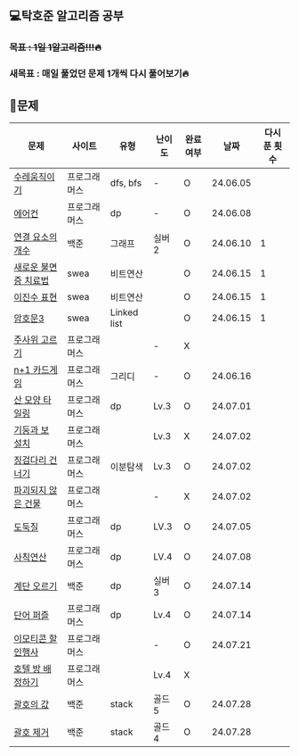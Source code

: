 ## 💻탁호준 알고리즘 공부

### <del>목표 : 1일 1알고리즘!!!🔥

### 새목표 : 매일 풀었던 문제 1개씩 다시 풀어보기🔥

## 📖문제

| 문제                                                                                                                                                                                    | 사이트    | 유형          | 난이도  | 완료여부 | 날짜       | 다시 푼 횟수 |
|---------------------------------------------------------------------------------------------------------------------------------------------------------------------------------------|--------|-------------|------|------|----------| ------------ |
| [수레움직이기](https://school.programmers.co.kr/learn/courses/30/lessons/250134)                                                                                                            | 프로그래머스 | dfs, bfs    | -    | O    | 24.06.05 |              |
| [에어컨](https://school.programmers.co.kr/learn/courses/30/lessons/214289)                                                                                                               | 프로그래머스 | dp          | -    | O    | 24.06.08 |              |
| [연결 요소의 개수](https://www.acmicpc.net/problem/11724)                                                                                                                                    | 백준     | 그래프         | 실버2  | O    | 24.06.10 | 1            |
| [새로운 불면증 치료법](https://swexpertacademy.com/main/code/codeBattle/problemDetail.do?contestProbId=AV18_yw6I9MCFAZN&categoryId=AY1INdsqPvADFAWX&categoryType=BATTLE&battleMainPageIndex=1) | swea   | 비트연산        |      | O    | 24.06.15 | 1            |
| [이진수 표현](https://swexpertacademy.com/main/code/codeBattle/problemDetail.do?contestProbId=AXRSXf_a9qsDFAXS&categoryId=AY1INdsqPvADFAWX&categoryType=BATTLE&battleMainPageIndex=1&&&&)  | swea   | 비트연산        |      | O    | 24.06.15 | 1            |
| [암호문3](https://swexpertacademy.com/main/code/codeBattle/problemDetail.do?contestProbId=AV14zIwqAHwCFAYD&categoryId=AY1INdsqPvADFAWX&categoryType=BATTLE&battleMainPageIndex=1)        | swea   | Linked list |      | O    | 24.06.15 | 1            |
| [주사위 고르기](https://school.programmers.co.kr/learn/courses/30/lessons/258709)                                                                                                           | 프로그래머스 |             | -    | X    |          |              |
| [n+1 카드게임](https://school.programmers.co.kr/learn/courses/30/lessons/258707)            | 프로그래머스 | 그리디         | -    | O    | 24.06.16 |              |
| [산 모양 타일링](https://school.programmers.co.kr/learn/courses/30/lessons/258705)           | 프로그래머스 | dp          | Lv.3 | O    | 24.07.01 |              |
| [기둥과 보 설치](https://school.programmers.co.kr/learn/courses/30/lessons/60061)         | 프로그래머스 |             | Lv.3 | X    | 24.07.02 |              |
| [징검다리 건너기](https://school.programmers.co.kr/learn/courses/30/lessons/64062)          | 프로그래머스 | 이분탐색        | Lv.3 | O    | 24.07.02 |              |
| [파괴되지 않은 건물](https://school.programmers.co.kr/learn/courses/30/lessons/92344)      | 프로그래머스 |             | -    | X    | 24.07.02 |              |
| [도둑질](https://school.programmers.co.kr/learn/courses/30/lessons/42897)                  | 프로그래머스 | dp          | LV.3 | O    | 24.07.05 |              |
| [사칙연산](https://school.programmers.co.kr/learn/courses/30/lessons/1843)                  | 프로그래머스 | dp          | LV.4 | O    | 24.07.08 |              |
| [계단 오르기](https://www.acmicpc.net/problem/2579)         | 백준     | dp          | 실버 3 | O    | 24.07.14 |              |
| [단어 퍼즐](https://school.programmers.co.kr/learn/courses/30/lessons/12983)            | 프로그래머스 | dp          | Lv.4 | O    | 24.07.14 |              |
| [이모티콘 할인행사](https://school.programmers.co.kr/learn/courses/30/lessons/150368)                 | 프로그래머스 |             | -    | O    | 24.07.21 |              |
| [호텔 방 배정하기](https://school.programmers.co.kr/learn/courses/30/lessons/64063)             | 프로그래머스 |             | Lv.4 | X    |          |              |
| [괄호의 값](https://www.acmicpc.net/problem/2504)                   | 백준     | stack       | 골드5  | O    | 24.07.28 |              |
| [괄호 제거](https://www.acmicpc.net/problem/2800)                   | 백준     | stack       | 골드4  | O    | 24.07.28 |              |